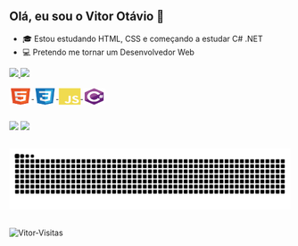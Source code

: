 ## Olá, eu sou o Vitor Otávio 👋


- 🎓 Estou estudando HTML, CSS e começando a estudar C# .NET
- 💻 Pretendo me tornar um Desenvolvedor Web

<div>
  <a href="https://github.com/VitorOB">
  <img height="180em" src="https://github-readme-stats.vercel.app/api?username=VitorOB&show_icons=true&theme=tokyonight&include_all_commits=true&count_private=true"/>
  <img height="180em" src="https://github-readme-stats.vercel.app/api/top-langs/?username=VitorOB&layout=compact&langs_count=7&theme=tokyonight"/>
</div>
 
<div style="display: inline_block"><br>
  <img align="center" alt="Vitor-HTML" height="30" width="40" src="https://raw.githubusercontent.com/devicons/devicon/master/icons/html5/html5-original.svg">
  <img align="center" alt="Vitor-CSS" height="30" width="40" src="https://raw.githubusercontent.com/devicons/devicon/master/icons/css3/css3-original.svg">
  <img align="center" alt="Vitor-Js" height="30" width="40" src="https://raw.githubusercontent.com/devicons/devicon/master/icons/javascript/javascript-plain.svg">
  <img align="center" alt="Vitor-Csharp" height="30" width="40" src="https://raw.githubusercontent.com/devicons/devicon/master/icons/csharp/csharp-original.svg">
</div>
  
 ##
  
 <div>
  <a href = "mailto:vitor.otavio15@gmail.com"><img src="https://img.shields.io/badge/Gmail-D14836?style=for-the-badge&logo=gmail&logoColor=white" target="_blank"></a>
  <a href="https://www.linkedin.com/in/vitorobarbosa/" target="_blank"><img src="https://img.shields.io/badge/-LinkedIn-%230077B5?style=for-the-badge&logo=linkedin&logoColor=white" target="_blank"></a>
 </div>
  
##
  
  ![Snake animation](https://github.com/VitorOB/VitorOB/blob/output/github-contribution-grid-snake.svg)
  
##
  
 <img src="https://komarev.com/ghpvc/?username=VitorOB&color=blue" alt="Vitor-Visitas" /> 
